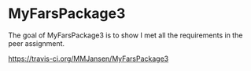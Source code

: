 # MyFarsPackage3

The goal of MyFarsPackage3 is to show I met all the requirements in the peer assignment.

https://travis-ci.org/MMJansen/MyFarsPackage3



